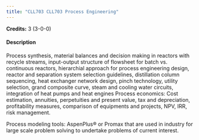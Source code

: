```yaml
---
title: "CLL703 CLL703 Process Engineering"
---
```

**Credits:** 3 (3-0-0)

#### Description
Process synthesis, material balances and decision making in reactors with recycle streams, input-output structure of flowsheet for batch vs. continuous reactors, hierarchial approach for process engineering design, reactor and separation system selection guidelines, distillation column sequencing, heat exchanger network design, pinch technology, utility selection, grand composite curve, steam and cooling water circuits, integration of heat pumps and heat engines Process economics: Cost estimation, annuities, perpetuities and present value, tax and depreciation, profitability measures, comparison of equipments and projects, NPV, IRR, risk management.

Process modeling tools: AspenPlus® or Promax that are used in industry for large scale problem solving to undertake problems of current interest.